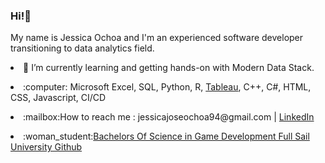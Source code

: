 ### Hi!👋

<p>My name is Jessica Ochoa and I'm an experienced software developer transitioning to data analytics field.</p>
<p><li>🌱 I’m currently learning and getting hands-on with Modern Data Stack.</li></p>
<p><li>:computer: Microsoft Excel, SQL, Python, R, <a href="https://public.tableau.com/app/profile/jessica.ochoa">Tableau</a>, C++, C#, HTML, CSS, Javascript, CI/CD</li></p>
<p><li>:mailbox:How to reach me : jessicajoseochoa94@gmail.com | <a href="https://www.linkedin.com/in/jessjohn">LinkedIn</a></li></p>
<p><li>:woman_student:<a href="www.github.com/jessjohn123">Bachelors Of Science in Game Development Full Sail University Github</a></li></p>

<!--
**ochoa-jessica/ochoa-jessica** is a ✨ _special_ ✨ repository because its `README.md` (this file) appears on your GitHub profile.

Here are some ideas to get you started:

- 🔭 I’m currently working on ...
- 🌱 I’m currently learning ...
- 👯 I’m looking to collaborate on ...
- 🤔 I’m looking for help with ...
- 💬 Ask me about ...
- 📫 How to reach me: ...
- 😄 Pronouns: ...
- ⚡ Fun fact: ...
-->



